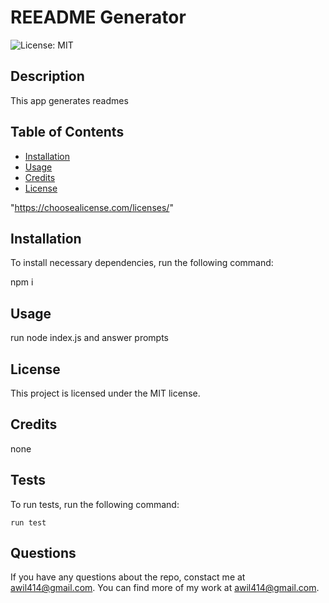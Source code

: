 # REEADME Generator
![License: MIT](https://img.shields.io/badge/License-MIT-yellow.svg)

## Description
This app generates readmes

## Table of Contents
* [Installation](#Installation)
* [Usage](#Usage)
* [Credits](#Credits)
* [License](#License)

 "https://choosealicense.com/licenses/" 


## Installation
To install necessary dependencies, run the following command:



npm i



## Usage
run node index.js and answer prompts

## License
      
  This project is licensed under the MIT license.

## Credits
none

## Tests

To run tests, run the following command:

```
run test
```

## Questions

If you have any questions about the repo, constact me at awil414@gmail.com. 
You can find more of my work at [awil414@gmail.com](https://github.com/awil414@gmail.com/).